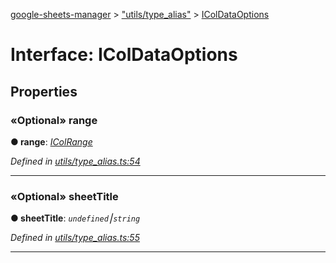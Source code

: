 [google-sheets-manager](../README.md) > ["utils/type_alias"](../modules/_utils_type_alias_.md) > [IColDataOptions](../interfaces/_utils_type_alias_.icoldataoptions.md)



# Interface: IColDataOptions


## Properties
<a id="range"></a>

### «Optional» range

**●  range**:  *[IColRange](_utils_type_alias_.icolrange.md)* 

*Defined in [utils/type_alias.ts:54](https://github.com/AbdelrahmanRamadan/google-sheets-manager/blob/ddca908/src/utils/type_alias.ts#L54)*





___

<a id="sheettitle"></a>

### «Optional» sheetTitle

**●  sheetTitle**:  *`undefined`⎮`string`* 

*Defined in [utils/type_alias.ts:55](https://github.com/AbdelrahmanRamadan/google-sheets-manager/blob/ddca908/src/utils/type_alias.ts#L55)*





___


